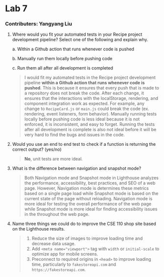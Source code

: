 # Lab 7
### Contributers: Yangyang Liu

1) Where would you fit your automated tests in your Recipe project development pipeline? Select one of the following and explain why.

    a. Within a Github action that runs whenever code is pushed

    b. Manually run them locally before pushing code

    c. Run them all after all development is completed

    > I would fit my automated tests in the Recipe project development pipeline **within a Github action that runs whenever code is pushed**. This is because it ensures that every push that is made to a repository does not break the code. After each change, it ensures that the interactions with the localStorage, rendering, and component integration work as expected. For example, any change to `RecipeCard.js` or `main.js` could break the code (ex. rendering, event listeners, form behavior). Manually running tests locally before pushing code is less ideal because it is not enforced, it is inconsistent, and easy to forget. Running the tests after all development is complete is also not ideal before it will be very hard to find the bugs and issues in the code.

2) Would you use an end to end test to check if a function is returning the correct output? (yes/no)

    > **No**, unit tests are more ideal.

3) What is the difference between navigation and snapshot mode?

    > Both Navigation mode and Snapshot mode in Lighthouse analyzes the performance, accessibility, best practices, and SEO of a web page. However, Navigation mode is determines these metrics based on a single page load while Snapshot mode is based on the current state of the page without reloading. Navigation mode is more ideal for testing the overall performance of the web page while Snapshot mode is more ideal for finding accessibility issues in the throughout the web page.

4) Name three things we could do to improve the CSE 110 shop site based on the Lighthouse results.
   
    > 1. Reduce the size of images to improve loading time and decrease data usage.
    > 2. Add `<meta name="viewport">` tag with `width` or `initial-scale` to optimize app for mobile screens.
    > 3. Preconnect to required origins in `<head>` to improve loading time, particularly to `fakestoreapi.com` and `https://fakestoreapi.com`.
